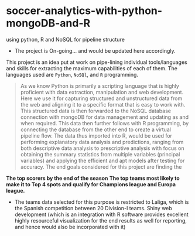 # soccer-analytics-with-python-mongoDB-and-R
using python, R and NoSQL for pipeline structure

- The project is On-going... and would be updated here accordingly.

This project is an idea put at work on pipe-lining individual tools/languages and skills for extracting the maximum capabilities of each of them. The languages used are `Python`, `NoSQl`, and `R` programming. 

> As we know Python is primarily a scripting language that is highly proficient with data extraction, manipulation and web development. Here we use it for capturing structured and unstructured data from the web and aligning it to a specific format that is easy to work with. This structured data is then forwarded to the NoSQL database connection with mongoDB for data management and updating as and when required. This data then further follows with R programming, by connecting the database from the other end to create a virtual pipeline flow. The data thus imported into R, would be used for performing explanatory data analysis and predictions, ranging from both descriptive data analysis to prescriptive analysis with focus on obtaining the summary statistics from multiple variables (principal variables) and applying the efficient and apt models after testing for accuracy. The end goals considered for this project are finding the 

**The top scorers by the end of the season**
**The top teams most likely to make it to Top 4 spots and qualify for Champions league and Europa league.**

- The teams data selected for this purpose is restricted to Laliga, which is the Spanish competition between 20 Division-I teams. Shiny web development (which is an integration with R software provides excellent highly resourceful visualization for the end results as well for reporting, and hence would also be incorporated with it)

